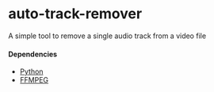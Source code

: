 # auto-track-remover
A simple tool to remove a single audio track from a video file

#### Dependencies
- [Python](https://www.python.org/downloads/)
- [FFMPEG](https://ffmpeg.org/download.html)
